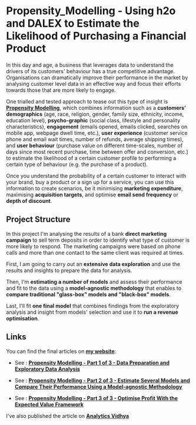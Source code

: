 # Propensity_Modelling - Using h2o and DALEX to Estimate the Likelihood of Purchasing a Financial Product

In this day and age, a business that leverages data to understand the drivers of its customers' behaviour has a true competitive advantage. Organisations can dramatically improve their performance in the market by analysing customer level data in an effective way and focus their efforts towards those that are more likely to engage. 

One trialled and tested approach to tease out this type of insight is [__Propensity Modelling__](https://en.wikipedia.org/wiki/Predictive_modelling), which combines information such as a __customers’ demographics__ (age, race, religion, gender, family size, ethnicity, income, education level), __psycho-graphic__ (social class, lifestyle and personality characteristics), __engagement__ (emails opened, emails clicked, searches on mobile app, webpage dwell time, etc.), __user experience__ (customer service phone and email wait times, number of refunds, average shipping times), and __user behaviour__ (purchase value on different time-scales, number of days since most recent purchase, time between offer and conversion, etc.) to estimate the likelihood of a certain customer profile to performing a certain type of behaviour (e.g. the purchase of a product).

Once you understand the probability of a certain customer to interact with your brand, buy a product or a sign up for a service, you can use this information to create scenarios, be it minimising __marketing expenditure__, maximising __acquisition targets__, and optimise __email send frequency__ or __depth of discount__.

## Project Structure

In this project I'm analysing the results of a bank __direct marketing campaign__ to sell term deposits in order to identify what type of customer is more likely to respond. The marketing campaigns were based on phone calls and more than one contact to the same client was required at times. 

First, I am going to carry out an __extensive data exploration__ and use the results and insights to prepare the data for analysis. 

Then, I'm __estimating a number of models__ and assess their performance and fit to the data using a __model-agnostic methodology__ that enables to __compare traditional "glass-box" models and "black-box" models__. 

Last, I'll fit __one final model__ that combines findings from the exploratory analysis and insight from models' selection and use it to __run a revenue optimisation__. 

## Links

You can find the final articles on [__my website__](https://diegousai.io/):

* See : [__Propensity Modelling - Part 1 of 3 - Data Preparation and Exploratory Data Analysis__](https://diegousai.io/2020/02/propensity-modelling-1-of-3/)

* See : [__Propensity Modelling - Part 2 of 3 - Estimate Several Models and Compare Their Performance Using a Model-agnostic Methodology__](https://diegousai.io/2020/03/propensity-modelling-2-of-3/)

* See : [__Propensity Modelling - Part 3 of 3 - Optimise Profit With the Expected Value Framework__](https://diegousai.io/2020/04/propensity-modelling-3-of-3/)

I've also published the article on [__Analytics Vidhya__](https://medium.com/analytics-vidhya)




